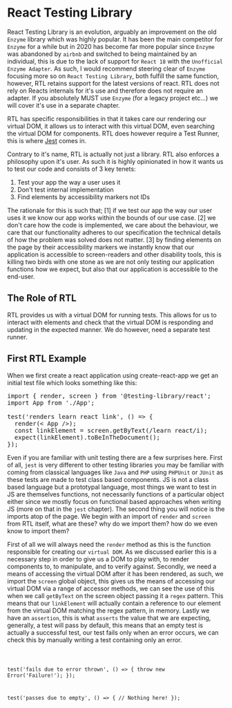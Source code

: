 # React Testing Library

React Testing Library is an evolution, arguably an improvement on the old `Enzyme` library which was highly popular. It has been the main competitor for `Enzyme` for a while but in 2020 has become far more popular since `Enzyme` was abandoned by `airbnb` and switched to being maintained by an individual, this is due to the lack of support for `React 18` with the `Unofficial Enzyme Adapter`. As such, I would recommend steering clear of `Enzyme` focusing more so on `React Testing Library`, both fulfill the same function, however, RTL retains support for the latest versions of react. RTL does not rely on Reacts internals for it's use and therefore does not require an adapter. If you absolutely MUST use `Enzyme` (for a legacy project etc...) we will cover it's use in a separate chapter.

RTL has specific responsibilities in that it takes care our rendering our virtual DOM, it allows us to interact with this virtual DOM, even searching the virtual DOM for components. RTL does however require a Test Runner, this is where [Jest](../chapters/3_jest.md) comes in.

Contrary to it's name, RTL is actually not just a library. RTL also enforces a philosophy upon it's user. As such it is highly opinionated in how it wants us to test our code and consists of 3 key tenets:

1. Test your app the way a user uses it
2. Don't test internal implementation
3. Find elements by accessibility markers not IDs

The rationale for this is such that; [1] if we test our app the way our user uses it we know our app works within the bounds of our use case. [2] we don't care how the code is implemented, we care about the behaviour, we care that our functionality adheres to our specification the technical details of how the problem was solved does not matter. [3] by finding elements on the page by their accessibility markers we instantly know that our application is accessible to screen-readers and other disability tools, this is killing two birds with one stone as we are not only testing our application functions how we expect, but also that our application is accessible to the end-user.

## The Role of RTL

RTL provides us with a virtual DOM for running tests. This allows for us to interact with elements and check that the virtual DOM is responding and updating in the expected manner. We do however, need a separate test runner.

## First RTL Example

When we first create a react application using create-react-app we get an initial test file which looks something like this:

<pre>
import { render, screen } from '@testing-library/react';
import App from './App';

test('renders learn react link', () => {
  render(< App />);
  const linkElement = screen.getByText(/learn react/i);
  expect(linkElement).toBeInTheDocument();
});
</pre>

Even if you are familiar with unit testing there are a few surprises here. First of all, `jest` is very different to other testing libraries you may be familiar with coming from classical languages like `Java` and `PHP` using `PHPUnit` or `JUnit` as these tests are made to test class based components. JS is not a class based language but a prototypal language, most things we want to test in JS are themselves functions, not necessarily functions of a particular object either since we mostly focus on functional based approaches when writing JS (more on that in the `jest` chapter). The second thing you will notice is the imports atop of the page. We begin with an import of `render` and `screen` from RTL itself, what are these? why do we import them? how do we even know to import them?

First of all we will always need the `render` method as this is the function responsible for creating our `virtual DOM`. As we discussed earlier this is a necessary step in order to give us a DOM to play with, to render components to, to manipulate, and to verify against. Secondly, we need a means of accessing the virtual DOM after it has been rendered, as such, we import the `screen` global object, this gives us the means of accessing our virtual DOM via a range of accessor methods, we can see the use of this when we call `getByText` on the screen object passing it a `regex` pattern. This means that our `linkElement` will actually contain a reference to our element from the virtual DOM matching the regex pattern, in memory. Lastly we have an `assertion`, this is what `asserts` the value that we are expecting, generally, a test will pass by default, this means that an empty test is actually a successful test, our test fails only when an error occurs, we can check this by manually writing a test containing only an error.

<code>

test('fails due to error thrown', () => {
    throw new Error('Failure!');
});

test('passes due to empty', () => {
    // Nothing here!
});

</code>
